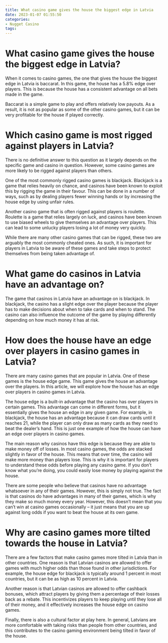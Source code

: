 ```yaml
---
title: What casino game gives the house the biggest edge in Latvia
date: 2023-01-07 01:55:50
categories:
- Nugget Casino
tags:
---
```



#  What casino game gives the house the biggest edge in Latvia?

When it comes to casino games, the one that gives the house the biggest edge in Latvia is baccarat. In this game, the house has a 5.8% edge over players. This is because the house has a consistent advantage on all bets made in the game.

Baccarat is a simple game to play and offers relatively low payouts. As a result, it is not as popular as some of the other casino games, but it can be very profitable for the house if played correctly.

#  Which casino game is most rigged against players in Latvia?

There is no definitive answer to this question as it largely depends on the specific game and casino in question. However, some casino games are more likely to be rigged against players than others.

One of the most commonly rigged casino games is blackjack. Blackjack is a game that relies heavily on chance, and casinos have been known to exploit this by rigging the game in their favour. This can be done in a number of ways, such as by dealing players fewer winning hands or by increasing the house edge by using unfair rules.

Another casino game that is often rigged against players is roulette. Roulette is a game that relies largely on luck, and casinos have been known to use biased wheels to give themselves an advantage over players. This can lead to some unlucky players losing a lot of money very quickly.

While there are many other casino games that can be rigged, these two are arguably the most commonly cheated ones. As such, it is important for players in Latvia to be aware of these games and take steps to protect themselves from being taken advantage of.

#  What game do casinos in Latvia have an advantage on?

The game that casinos in Latvia have an advantage on is blackjack. In blackjack, the casino has a slight edge over the player because the player has to make decisions about when to take cards and when to stand. The casino can also influence the outcome of the game by playing differently depending on how much money it has at risk.

#  How does the house have an edge over players in casino games in Latvia?

There are many casino games that are popular in Latvia. One of these games is the house edge game. This game gives the house an advantage over the players. In this article, we will explore how the house has an edge over players in casino games in Latvia.

The house edge is a built-in advantage that the casino has over players in certain games. This advantage can come in different forms, but it essentially gives the house an edge in any given game. For example, in blackjack, the house has an advantage because it can draw cards until it reaches 21, while the player can only draw as many cards as they need to beat the dealer’s hand. This is just one example of how the house can have an edge over players in casino games.

The main reason why casinos have this edge is because they are able to make money off of losses. In most casino games, the odds are stacked slightly in favor of the house. This means that over time, the casino will make more money than players lose. This is why it is important for players to understand these odds before playing any casino game. If you don’t know what you’re doing, you could easily lose money by playing against the house.

There are some people who believe that casinos have no advantage whatsoever in any of their games. However, this is simply not true. The fact is that casinos do have advantages in many of their games, which is why they make so much money every year. However, this doesn’t mean that you can’t win at casino games occasionally – it just means that you are up against long odds if you want to beat the house at its own game.

#  Why are casino games more tilted towards the house in Latvia?

There are a few factors that make casino games more tilted in Latvia than in other countries. One reason is that Latvian casinos are allowed to offer games with much higher odds than those found in other jurisdictions. For example, the house edge for blackjack is typically around 1 percent in most countries, but it can be as high as 10 percent in Latvia.

Another reason is that Latvian casinos are allowed to offer cashback bonuses, which attract players by giving them a percentage of their losses back as a rebate. This incentivizes players to keep playing until they lose all of their money, and it effectively increases the house edge on casino games.

Finally, there is also a cultural factor at play here. In general, Latvians are more comfortable with taking risks than people from other countries, and this contributes to the casino gaming environment being tilted in favor of the house.